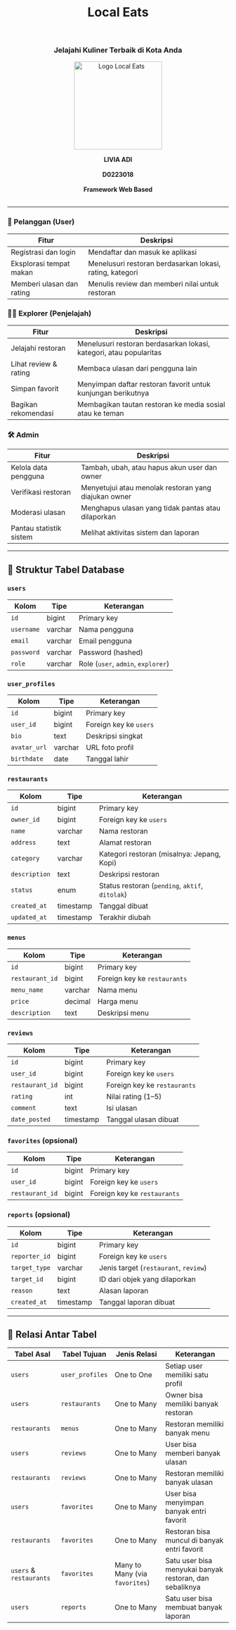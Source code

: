 <h1 align="center">Local Eats</h1>
<br>
<h3 align="center">Jelajahi Kuliner Terbaik di Kota Anda</h3>
<p align="center">
  <img src="https://github.com/user-attachments/assets/c2b72210-97e3-4d73-9758-4f6ec1c52b6f" alt="Logo Local Eats" width="200"/>
</p>

<p align="center">
  <strong>LIVIA ADI</strong><br/><br/>
  <strong>D0223018</strong><br/><br/>
  <strong>Framework Web Based</strong><br/><br/>
</p>

---

### 👤 Pelanggan (User)

| Fitur                     | Deskripsi                                                |
| ------------------------- | -------------------------------------------------------- |
| Registrasi dan login      | Mendaftar dan masuk ke aplikasi                          |
| Eksplorasi tempat makan   | Menelusuri restoran berdasarkan lokasi, rating, kategori |
| Memberi ulasan dan rating | Menulis review dan memberi nilai untuk restoran          |

### 🧑‍🍳 Explorer (Penjelajah)

| Fitur                 | Deskripsi                                                          |
| --------------------- | ------------------------------------------------------------------ |
| Jelajahi restoran     | Menelusuri restoran berdasarkan lokasi, kategori, atau popularitas |
| Lihat review & rating | Membaca ulasan dari pengguna lain                                  |
| Simpan favorit        | Menyimpan daftar restoran favorit untuk kunjungan berikutnya       |
| Bagikan rekomendasi   | Membagikan tautan restoran ke media sosial atau ke teman           |

### 🛠️ Admin

| Fitur                   | Deskripsi                                                      |
| ----------------------- | -------------------------------------------------------------- |
| Kelola data pengguna    | Tambah, ubah, atau hapus akun user dan owner                   |
| Verifikasi restoran     | Menyetujui atau menolak restoran yang diajukan owner           |
| Moderasi ulasan         | Menghapus ulasan yang tidak pantas atau dilaporkan             |
| Pantau statistik sistem | Melihat aktivitas sistem dan laporan                           |

---

## 📂 Struktur Tabel Database

### `users`

| Kolom      | Tipe     | Keterangan                                  |
| ---------- | -------- | ------------------------------------------- |
| `id`       | bigint   | Primary key                                 |
| `username` | varchar  | Nama pengguna                               |
| `email`    | varchar  | Email pengguna                              |
| `password` | varchar  | Password (hashed)                           |
| `role`     | varchar  | Role (`user`, `admin`, `explorer`)          |

### `user_profiles`

| Kolom        | Tipe     | Keterangan                           |
| ------------ | -------- | ------------------------------------ |
| `id`         | bigint   | Primary key                          |
| `user_id`    | bigint   | Foreign key ke `users`               |
| `bio`        | text     | Deskripsi singkat                    |
| `avatar_url` | varchar  | URL foto profil                      |
| `birthdate`  | date     | Tanggal lahir                        |

### `restaurants`

| Kolom         | Tipe      | Keterangan                                                           |
| ------------- | --------- | -------------------------------------------------------------------- |
| `id`          | bigint    | Primary key                                                          |
| `owner_id`    | bigint    | Foreign key ke `users`                                               |
| `name`        | varchar   | Nama restoran                                                        |
| `address`     | text      | Alamat restoran                                                      |
| `category`    | varchar   | Kategori restoran (misalnya: Jepang, Kopi)                           |
| `description` | text      | Deskripsi restoran                                                   |
| `status`      | enum      | Status restoran (`pending`, `aktif`, `ditolak`)                      |
| `created_at`  | timestamp | Tanggal dibuat                                                       |
| `updated_at`  | timestamp | Terakhir diubah                                                      |

### `menus`

| Kolom           | Tipe     | Keterangan                                 |
| --------------- | -------- | ------------------------------------------ |
| `id`            | bigint   | Primary key                                |
| `restaurant_id` | bigint   | Foreign key ke `restaurants`               |
| `menu_name`     | varchar  | Nama menu                                  |
| `price`         | decimal  | Harga menu                                 |
| `description`   | text     | Deskripsi menu                             |

### `reviews`

| Kolom           | Tipe      | Keterangan                                               |
| --------------- | --------- | -------------------------------------------------------- |
| `id`            | bigint    | Primary key                                              |
| `user_id`       | bigint    | Foreign key ke `users`                                   |
| `restaurant_id` | bigint    | Foreign key ke `restaurants`                             |
| `rating`        | int       | Nilai rating (1–5)                                       |
| `comment`       | text      | Isi ulasan                                               |
| `date_posted`   | timestamp | Tanggal ulasan dibuat                                    |

### `favorites` (opsional)

| Kolom           | Tipe   | Keterangan                                 |
| --------------- | ------ | ------------------------------------------ |
| `id`            | bigint | Primary key                                |
| `user_id`       | bigint | Foreign key ke `users`                     |
| `restaurant_id` | bigint | Foreign key ke `restaurants`               |

### `reports` (opsional)

| Kolom         | Tipe      | Keterangan                                                |
| ------------- | --------- | --------------------------------------------------------- |
| `id`          | bigint    | Primary key                                               |
| `reporter_id` | bigint    | Foreign key ke `users`                                    |
| `target_type` | varchar   | Jenis target (`restaurant`, `review`)                     |
| `target_id`   | bigint    | ID dari objek yang dilaporkan                             |
| `reason`      | text      | Alasan laporan                                            |
| `created_at`  | timestamp | Tanggal laporan dibuat                                    |

---

## 🔗 Relasi Antar Tabel

| Tabel Asal              | Tabel Tujuan    | Jenis Relasi                   | Keterangan                                               |
| ----------------------- | --------------- | ------------------------------ | -------------------------------------------------------  |
| `users`                 | `user_profiles` | One to One                     | Setiap user memiliki satu profil                         |
| `users`                 | `restaurants`   | One to Many                    | Owner bisa memiliki banyak restoran                      |
| `restaurants`           | `menus`         | One to Many                    | Restoran memiliki banyak menu                            |
| `users`                 | `reviews`       | One to Many                    | User bisa memberi banyak ulasan                          |
| `restaurants`           | `reviews`       | One to Many                    | Restoran memiliki banyak ulasan                          |
| `users`                 | `favorites`     | One to Many                    | User bisa menyimpan banyak entri favorit                 |
| `restaurants`           | `favorites`     | One to Many                    | Restoran bisa muncul di banyak entri favorit             |
| `users` & `restaurants` | `favorites`     | Many to Many (via `favorites`) | Satu user bisa menyukai banyak restoran, dan sebaliknya  |
| `users`                 | `reports`       | One to Many                    | Satu user bisa membuat banyak laporan                   |


